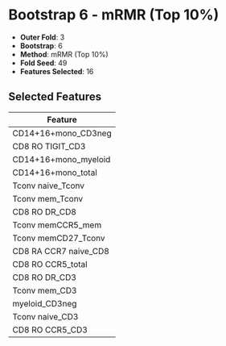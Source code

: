 # Bootstrap 6 - mRMR (Top 10%)

- **Outer Fold**: 3
- **Bootstrap**: 6
- **Method**: mRMR (Top 10%)
- **Fold Seed**: 49
- **Features Selected**: 16

## Selected Features

| Feature |
|---------|
| CD14+16+mono_CD3neg |
| CD8 RO TIGIT_CD3 |
| CD14+16+mono_myeloid |
| CD14+16+mono_total |
| Tconv naive_Tconv |
| Tconv mem_Tconv |
| CD8 RO DR_CD8 |
| Tconv memCCR5_mem |
| Tconv memCD27_Tconv |
| CD8 RA CCR7 naive_CD8 |
| CD8 RO CCR5_total |
| CD8 RO DR_CD3 |
| Tconv mem_CD3 |
| myeloid_CD3neg |
| Tconv naive_CD3 |
| CD8 RO CCR5_CD3 |
